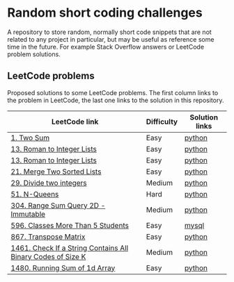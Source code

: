 # Random short coding challenges

A repository to store random, normally short code snippets that are not related to any project in particular, but may be useful as reference some time in the future. For example Stack Overflow answers or LeetCode problem solutions.

## LeetCode problems

Proposed solutions to some LeetCode problems. The first column links to the problem in LeetCode, the last one links to the solution in this repository.

| LeetCode link                                                         | Difficulty | Solution links                                     |
| --------------------------------------------------------------------- | ---------- | -------------------------------------------------- |
| [1. Two Sum][lc1]                                                     | Easy       | [python](leetcode/two_sum.py)                      |
| [13. Roman to Integer Lists][lc13]                                    | Easy       | [python](leetcode/roman_to_integer.py)             |
| [13. Roman to Integer Lists][lc13]                                    | Easy       | [python](leetcode/roman_to_integer.py)             |
| [21. Merge Two Sorted Lists][lc21]                                    | Easy       | [python](leetcode/merge_two_sorted_lists.py)       |
| [29. Divide two integers][lc29]                                       | Medium     | [python](leetcode/divide_two_integers.py)          |
| [51. N-Queens][lc51]                                                  | Hard       | [python](leetcode/n-queens.py)                     |
| [304. Range Sum Query 2D - Immutable][lc304]                          | Medium     | [python](leetcode/divide_two_integers.py)          |
| [596. Classes More Than 5 Students][lc596]                            | Easy       | [mysql](leetcode/classes_more_than_5_students.sql) |
| [867. Transpose Matrix][lc867]                                        | Easy       | [python](leetcode/transpose-matrix.py)             |
| [1461. Check If a String Contains All Binary Codes of Size K][lc1461] | Medium     | [python](leetcode/has_all_codes.py)                |
| [1480. Running Sum of 1d Array][lc1480]                               | Easy       | [python](leetcode/running_sum.py)                  |

[lc1]: https://leetcode.com/problems/two-sum/
[lc13]: https://leetcode.com/problems/roman-to-integer/
[lc21]: https://leetcode.com/problems/merge-two-sorted-lists/
[lc29]: https://leetcode.com/problems/divide-two-integers/
[lc51]: https://leetcode.com/problems/n-queens/
[lc304]: https://leetcode.com/problems/range-sum-query-2d-immutable/
[lc596]: https://leetcode.com/problems/classes-more-than-5-students/
[lc867]: https://leetcode.com/problems/transpose-matrix/
[lc1461]: https://leetcode.com/problems/check-if-a-string-contains-all-binary-codes-of-size-k/
[lc1480]: https://leetcode.com/problems/running-sum-of-1d-array/
